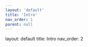 ```yaml
---
layout: 'default'
title: 'Intro'
nav_order: 1
parent: null
---
```



layout: default
title: Intro
nav_order: 2

